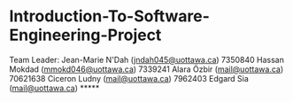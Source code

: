 # Introduction-To-Software-Engineering-Project

Team Leader: Jean-Marie N'Dah    (jndah045@uottawa.ca) 7350840 
                        Hassan Mokdad   (mmokd046@uottawa.ca) 7339241
                       Alara Özbir    (mail@uottawa.ca) 70621638
                        Ciceron Ludny (mail@uottawa.ca) 7962403
                        Edgard Sia (mail@uottawa.ca) *****

